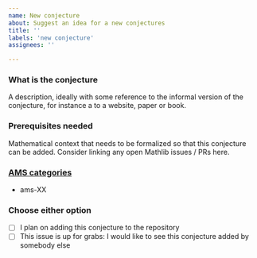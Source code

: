 ```yaml
---
name: New conjecture
about: Suggest an idea for a new conjectures
title: ''
labels: 'new conjecture'
assignees: ''

---
```


### What is the conjecture
A description, ideally with some reference to the informal version of the conjecture, for instance a to a website, paper or book.

### Prerequisites needed
Mathematical context that needs to be formalized so that this conjecture can be added.
Consider linking any open Mathlib issues / PRs here.

### [AMS categories](https://github.com/google-deepmind/formal-conjectures/labels?q=ams-)

* ams-XX

### Choose either option
- [ ] I plan on adding this conjecture to the repository
- [ ] This issue is up for grabs: I would like to see this conjecture added by somebody else
